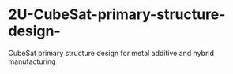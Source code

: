 # 2U-CubeSat-primary-structure-design-
CubeSat primary structure design for metal additive and hybrid manufacturing
